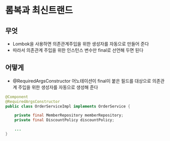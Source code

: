 # 롬복과 최신트랜드
## 무엇

- Lombok을 사용하면 의존관계주입을 위한 생성자를 자동으로 만들어 준다
- 따라서 의존관계 주입을 위한 인스턴스 변수만 final로 선언해 두면 된다

## 어떻게

- @RequiredArgsConstructor 어노테이션이 final이 붙은 필드를 대상으로 의존관계 주입을 위한 생성자를 자동으로 생성해 준다

```java
@Component
@RequiredArgsConstructor
public class OrderServiceImpl implements OrderService {

    private final MemberRepository memberRepository;
    private final DiscountPolicy discountPolicy;

    ...
}
```